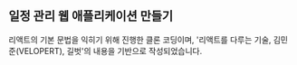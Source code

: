 ## 일정 관리 웹 애플리케이션 만들기  

리액트의 기본 문법을 익히기 위해 진행한 클론 코딩이며, 
'리액트를 다루는 기술, 김민준(VELOPERT), 길벗'의 내용을 기반으로 작성되었습니다.